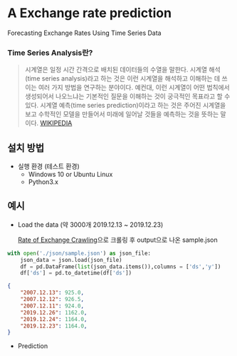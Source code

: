 # A Exchange rate prediction

Forecasting Exchange Rates Using Time Series Data

### Time Series Analysis란?
>시계열은 일정 시간 간격으로 배치된 데이터들의 수열을 말한다. 시계열 해석(time series analysis)라고 하는 것은 이런 시계열을 해석하고 이해하는 데 쓰이는 여러 가지 방법을 연구하는 분야이다. 예컨대, 이런 시계열이 어떤 법칙에서 생성되어서 나오느냐는 기본적인 질문을 이해하는 것이 궁극적인 목표라고 할 수 있다. 시계열 예측(time series prediction)이라고 하는 것은 주어진 시계열을 보고 수학적인 모델을 만들어서 미래에 일어날 것들을 예측하는 것을 뜻하는 말이다.
[WIKIPEDIA](https://ko.wikipedia.org/wiki/%EC%8B%9C%EA%B3%84%EC%97%B4)

## 설치 방법
- 실행 환경 (테스트 환경)
  - Windows 10 or Ubuntu Linux
  - Python3.x
  
## 예시

- Load the data (약 3000개 2019.12.13 ~ 2019.12.23)

	[Rate of Exchange Crawling](https://github.com/Xenia101/Rate-of-Exchange-Crawling)으로 크롤링 후 output으로 나온 sample.json

```python
with open('./json/sample.json') as json_file:
	json_data = json.load(json_file)
	df = pd.DataFrame(list(json_data.items()),columns = ['ds','y']) 
	df['ds'] = pd.to_datetime(df['ds'])
```

```json
{
	"2007.12.13": 925.0,
	"2007.12.12": 926.5,
	"2007.12.11": 924.0,
	"2019.12.26": 1162.0,
	"2019.12.24": 1164.0,
	"2019.12.23": 1164.0,
}
```

- Prediction

